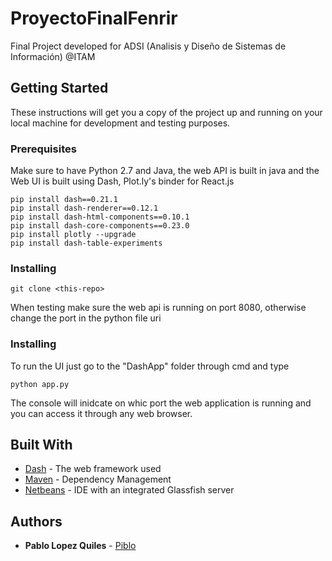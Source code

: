 # ProyectoFinalFenrir
Final Project developed for ADSI (Analisis y Diseño de Sistemas de Información) @ITAM
## Getting Started

These instructions will get you a copy of the project up and running on your local machine for development and testing purposes.

### Prerequisites

Make sure to have Python 2.7 and Java, the web API is built in java and the Web UI is built using Dash, Plot.ly's binder for React.js

```
pip install dash==0.21.1  
pip install dash-renderer==0.12.1  
pip install dash-html-components==0.10.1  
pip install dash-core-components==0.23.0  
pip install plotly --upgrade 
pip install dash-table-experiments
```

### Installing
```
git clone <this-repo>
```

When testing make sure the web api is running on port 8080, otherwise change the port in the python file uri

### Installing

To run the UI just go to the "DashApp" folder through cmd and type
```
python app.py
```

The console will inidcate on whic port the web application is running and you can access it through any web browser.

## Built With

* [Dash](https://dash.plot.ly/) - The web framework used
* [Maven](https://maven.apache.org/) - Dependency Management
* [Netbeans](https://netbeans.org/) - IDE with an integrated Glassfish server 

## Authors

* **Pablo Lopez Quiles** -  [Piblo](https://github.com/pablolq)